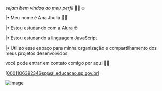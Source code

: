 *sejam bem vindos ao meu perfil*
🌻💛☺️

|• Meu nome é Ana Jhulia 🙋‍♀️

|• Estou estudando com a Alura 🤓

|• Estou estudando a linguagem JavaScript

|• Utilizo esse espaço para minha organização e compartilhamento dos meus projetos desenvolvidos.

você pode entrar em contato comigo por aqui 🌻💛

[0001106392346sp@al.educacao.sp.gov.br]


![image](https://github.com/user-attachments/assets/5f319e10-273d-4a37-996d-93dcb98fddcc)
